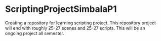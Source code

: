 # ScriptingProjectSimbalaP1
Creating a repository for learning scripting project.
This repository project will end with roughly 25-27 scenes and 25-27 scripts. 
This will be an ongoing project all semester.
